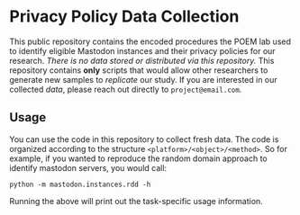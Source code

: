 # Privacy Policy Data Collection

This public repository contains the encoded procedures the POEM lab used to identify eligible Mastodon instances and their privacy policies for our research. _There is no data stored or distributed via this repository._ This repository contains **only** scripts that would allow other researchers to generate new samples to _replicate_ our study. If you are interested in our collected _data_, please reach out directly to `project@email.com`.

## Usage

You can use the code in this repository to collect fresh data. The code is organized according to the structure `<platform>/<object>/<method>`. So for example, if you wanted to reproduce the random domain approach to identify mastodon servers, you would call: 

```
python -m mastodon.instances.rdd -h
```

Running the above will print out the task-specific usage information.